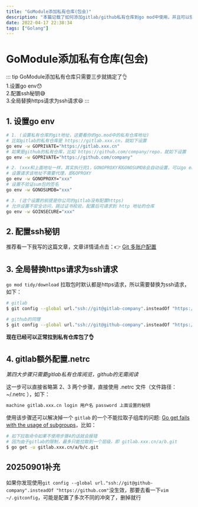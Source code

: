 ```yaml
---
title: "GoModule添加私有仓库(包会)"
description: "本篇记载了如何添加gitlab/github私有仓库到go mod中使用，并且可以使用go get命令获取到私有仓库的依赖。"
date: 2022-04-17 22:38:34
tags: ["Golang"]
---
```


# GoModule添加私有仓库(包会)

::: tip
GoModule添加私有仓库只需要三步就搞定了👌  
1.设置go env😯  
2.配置ssh秘钥😅  
3.全局替换https请求为ssh请求😆
:::

## 1. 设置go env

```bash
# 1. (设置私有仓库的git地址，这要看你的go.mod中的私有仓库地址)
# 比如gitlab的私有仓库是 https://gitlab.xxx.cn，就如下设置
go env -w GOPRIVATE="https://gitlab.xxx.cn"
# 如果是github的私有仓库，比如 https://github.com/company/repo，就如下设置
go env -w GOPRIVATE="https://github.com/company"

# 2. (xxx和上面地址一样，其实执行完1，GONOPROXY和GONOSUMDB会自动设置，可以go env查看)
# 设置请求该地址不需要代理，即GOPROXY
go env -w GONOPROXY="xxx"
# 设置不验证sum包的签名
go env -w GONOSUMDB="xxx"

# 3. (这个设置的前提是你公司的gitlab没有配置https)
# 允许设置不安全访问，跳过证书校验，配置后可请求到 http 地址的仓库
go env -w GOINSECURE="xxx"
``` 

## 2. 配置ssh秘钥

推荐看一下我写的这篇文章，文章详情请点击：👉 [Git 多账户配置](../../workflow/git/multi-account)

## 3. 全局替换https请求为ssh请求

`go mod tidy/download` 拉取包时默认都是https请求，所以需要替换为ssh请求，如下：

```bash
# gitlab
$ git config --global url."ssh://git@gitlab-company".insteadOf "https://gitlab.xxx.cn"

# github的同理
$ git config --global url."ssh://git@github-company".insteadOf "https://github.com"
```

**现在已经可以正常拉到私有仓库包了👌**

## 4. gitlab额外配置.netrc

*第四大步骤只需要gitlab私有仓库阅览，github的无需阅读*

这一步可以直接省略第 2、3 两个步骤，直接使用 .netrc 文件（文件路径： ~/.netrc ），如下：

```bash
machine gitlab.xxx.cn login 用户名 password 上面设置的秘钥
```

使用该步骤还可以解决掉一个 `gitlab` 的一个不能拉取子组库的问题: [Go get fails with the usage of subgroups](https://gitlab.com/gitlab-org/gitlab-foss/-/issues/30785)，比如：

```bash
# 如下拉取命令如果不使用步骤4的话就会报错 
# 因为由于gitlab的限制，最多只能拉取到一个层级，即 gitlab.xxx.cn/a/b.git
$ go get -u gitlab.xxx.cn/a/b/c.git
```

## 20250901补充

如果你发现使用`git config --global url."ssh://git@github-company".insteadOf "https://github.com"`没生效，那要去看一下`vim ~/.gitconfig`，可能是配置了多次不同的冲突了，删掉就行